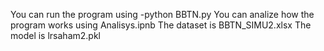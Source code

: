 You can run the program using -python BBTN.py
You can analize how the program works using Analisys.ipnb
The dataset is BBTN_SIMU2.xlsx
The model is lrsaham2.pkl
